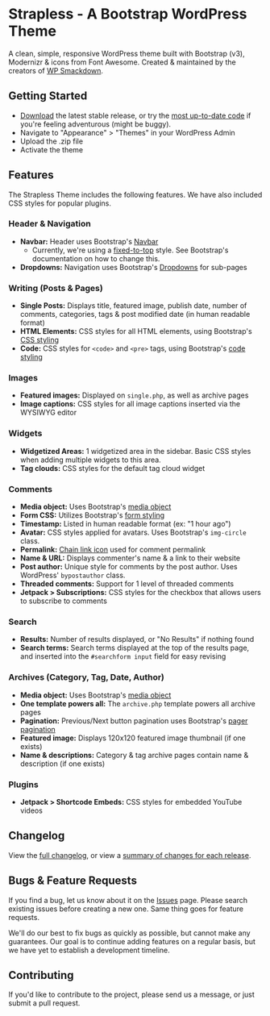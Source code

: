 Strapless - A Bootstrap WordPress Theme
=========

A clean, simple, responsive WordPress theme built with Bootstrap (v3), Modernizr &amp; icons from Font Awesome. Created &amp; maintained by the creators of [WP Smackdown](http://wpsmackdown.com/).

## Getting Started

* [Download](https://github.com/escapecreative/strapless/releases) the latest stable release, or try the [most up-to-date code](https://github.com/escapecreative/strapless/archive/master.zip) if you're feeling adventurous (might be buggy).
* Navigate to "Appearance" > "Themes" in your WordPress Admin
* Upload the .zip file
* Activate the theme

## Features

The Strapless Theme includes the following features. We have also included CSS styles for popular plugins.

### Header & Navigation
* **Navbar:** Header uses Bootstrap's [Navbar](http://getbootstrap.com/components/#navbar)
	* Currently, we're using a [fixed-to-top](http://getbootstrap.com/components/#navbar-fixed-top) style. See Bootstrap's documentation on how to change this.
* **Dropdowns:** Navigation uses Bootstrap's [Dropdowns](http://getbootstrap.com/components/#dropdowns) for sub-pages

### Writing (Posts & Pages)
* **Single Posts:** Displays title, featured image, publish date, number of comments, categories, tags & post modified date (in human readable format)
* **HTML Elements:** CSS styles for all HTML elements, using Bootstrap's [CSS styling](http://getbootstrap.com/css/)
* **Code:** CSS styles for `<code>` and `<pre>` tags, using Bootstrap's [code styling](http://getbootstrap.com/css/#code)

### Images
* **Featured images:** Displayed on `single.php`, as well as archive pages
* **Image captions:** CSS styles for all image captions inserted via the WYSIWYG editor

### Widgets
* **Widgetized Areas:** 1 widgetized area in the sidebar. Basic CSS styles when adding multiple widgets to this area.
* **Tag clouds:** CSS styles for the default tag cloud widget

### Comments
* **Media object:** Uses Bootstrap's [media object](http://getbootstrap.com/components/#media)
* **Form CSS:** Utilizes Bootstrap's [form styling](http://getbootstrap.com/css/#forms)
* **Timestamp:** Listed in human readable format (ex: "1 hour ago")
* **Avatar:** CSS styles applied for avatars. Uses Bootstrap's `img-circle` class.
* **Permalink:** [Chain link icon](http://fortawesome.github.io/Font-Awesome/icon/link/) used for comment permalink
* **Name & URL:** Displays commenter's name & a link to their website
* **Post author:** Unique style for comments by the post author. Uses WordPress' `bypostauthor` class.
* **Threaded comments:** Support for 1 level of threaded comments
* **Jetpack > Subscriptions:** CSS styles for the checkbox that allows users to subscribe to comments

### Search
* **Results:** Number of results displayed, or "No Results" if nothing found
* **Search terms:** Search terms displayed at the top of the results page, and inserted into the `#searchform input` field for easy revising

### Archives (Category, Tag, Date, Author)
* **Media object:** Uses Bootstrap's [media object](http://getbootstrap.com/components/#media)
* **One template powers all:** The `archive.php` template powers all archive pages
* **Pagination:** Previous/Next button pagination uses Bootstrap's [pager pagination](http://getbootstrap.com/components/#pagination-pager)
* **Featured image:** Displays 120x120 featured image thumbnail (if one exists)
* **Name & descriptions:** Category & tag archive pages contain name & description (if one exists)

### Plugins
* **Jetpack > Shortcode Embeds:** CSS styles for embedded YouTube videos

## Changelog

View the [full changelog](https://github.com/escapecreative/strapless/commits/master), or view a [summary of changes for each release](https://github.com/escapecreative/strapless/releases).

## Bugs & Feature Requests

If you find a bug, let us know about it on the [Issues](https://github.com/escapecreative/strapless/issues) page. Please search existing issues before creating a new one. Same thing goes for feature requests.

We'll do our best to fix bugs as quickly as possible, but cannot make any guarantees. Our goal is to continue adding features on a regular basis, but we have yet to establish a development timeline.

## Contributing

If you'd like to contribute to the project, please send us a message, or just submit a pull request.
